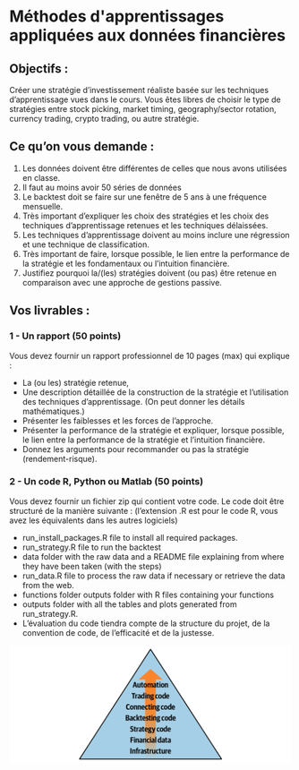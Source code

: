 # Méthodes d'apprentissages appliquées aux données financières

## Objectifs : 


Créer une stratégie d’investissement réaliste basée sur les techniques d’apprentissage vues dans le cours. Vous êtes libres de choisir le type de stratégies entre stock picking, market timing, geography/sector rotation, currency trading, crypto trading, ou autre stratégie.

## Ce qu’on vous demande : 


1.	Les données doivent être différentes de celles que nous avons utilisées en classe. 
2.	Il faut au moins avoir 50 séries de données 
3.	Le backtest doit se faire sur une fenêtre de 5 ans à une fréquence mensuelle. 
4.	Très important d’expliquer les choix des stratégies et les choix des techniques d’apprentissage retenues et les techniques délaissées. 
5.	Les techniques d’apprentissage doivent au moins inclure une régression et une technique de classification. 
6.	Très important de faire, lorsque possible, le lien entre la performance de la stratégie et les fondamentaux ou l’intuition financière. 
7.	Justifiez pourquoi la/(les) stratégies doivent (ou pas) être retenue en comparaison avec une approche de gestions passive. 


## Vos livrables :


### 1 - Un rapport (50 points)  

Vous devez fournir un rapport professionnel de 10 pages (max) qui explique : 
- La (ou les) stratégie retenue, 
- Une description détaillée de la construction de la stratégie et l’utilisation des techniques d’apprentissage. (On peut donner les détails mathématiques.) 
- Présenter les faiblesses et les forces de l’approche. 
- Présenter la performance de la stratégie et expliquer, lorsque possible, le lien entre la performance de la stratégie et l’intuition financière. 
- Donnez les arguments pour recommander ou pas la stratégie (rendement-risque). 


### 2 - Un code R, Python ou Matlab (50 points)  


Vous devez fournir un fichier zip qui contient votre code. Le code doit être structuré de la manière suivante : (l’extension .R est pour le code R, vous avez les équivalents dans les autres logiciels)


- run_install_packages.R	file to install all required packages.
- run_strategy.R	file to run the backtest
- data folder	with the raw data and a README file explaining from where they have been taken (with the steps)
- run_data.R	file to process the raw data if necessary or retrieve the data from the web.
- functions folder outputs folder	with R files containing your functions
- outputs folder 	with all the tables and plots generated from run_strategy.R.
- L’évaluation du code tiendra compte de la structure du projet, de la convention de code, de l’efficacité et de la justesse.


![layers algo trading](layers_algo_trading.png "Layers of Algo Trading")